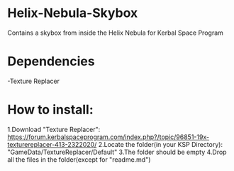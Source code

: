 # Helix-Nebula-Skybox
Contains a skybox from inside the Helix Nebula for Kerbal Space Program
# Dependencies
-Texture Replacer
# How to install:
1.Download "Texture Replacer": https://forum.kerbalspaceprogram.com/index.php?/topic/96851-19x-texturereplacer-413-2322020/
2.Locate the folder(in your KSP Directory): "GameData/TextureReplacer/Default"
3.The folder should be empty
4.Drop all the files in the folder(except for "readme.md")
